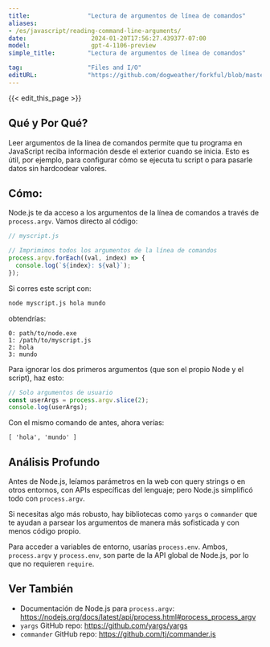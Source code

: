```yaml
---
title:                "Lectura de argumentos de línea de comandos"
aliases:
- /es/javascript/reading-command-line-arguments/
date:                  2024-01-20T17:56:27.439377-07:00
model:                 gpt-4-1106-preview
simple_title:         "Lectura de argumentos de línea de comandos"

tag:                  "Files and I/O"
editURL:              "https://github.com/dogweather/forkful/blob/master/content/es/javascript/reading-command-line-arguments.md"
---
```


{{< edit_this_page >}}

## Qué y Por Qué?
Leer argumentos de la línea de comandos permite que tu programa en JavaScript reciba información desde el exterior cuando se inicia. Esto es útil, por ejemplo, para configurar cómo se ejecuta tu script o para pasarle datos sin hardcodear valores.

## Cómo:
Node.js te da acceso a los argumentos de la línea de comandos a través de `process.argv`. Vamos directo al código:

```Javascript
// myscript.js

// Imprimimos todos los argumentos de la línea de comandos
process.argv.forEach((val, index) => {
  console.log(`${index}: ${val}`);
});
```

Si corres este script con:

```bash
node myscript.js hola mundo
```

obtendrías:

```
0: path/to/node.exe
1: /path/to/myscript.js
2: hola
3: mundo
```

Para ignorar los dos primeros argumentos (que son el propio Node y el script), haz esto:

```Javascript
// Solo argumentos de usuario
const userArgs = process.argv.slice(2);
console.log(userArgs);
```

Con el mismo comando de antes, ahora verías:

```
[ 'hola', 'mundo' ]
```

## Análisis Profundo
Antes de Node.js, leíamos parámetros en la web con query strings o en otros entornos, con APIs específicas del lenguaje; pero Node.js simplificó todo con `process.argv`.

Si necesitas algo más robusto, hay bibliotecas como `yargs` o `commander` que te ayudan a parsear los argumentos de manera más sofisticada y con menos código propio.

Para acceder a variables de entorno, usarías `process.env`. Ambos, `process.argv` y `process.env`, son parte de la API global de Node.js, por lo que no requieren `require`.

## Ver También
- Documentación de Node.js para `process.argv`: https://nodejs.org/docs/latest/api/process.html#process_process_argv
- `yargs` GitHub repo: https://github.com/yargs/yargs
- `commander` GitHub repo: https://github.com/tj/commander.js

